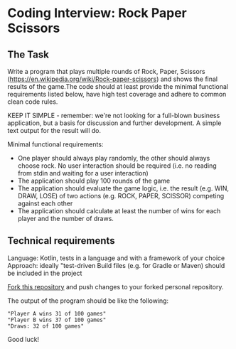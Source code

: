 # Coding Interview: Rock Paper Scissors

## The Task

Write a program that plays multiple rounds of Rock, Paper, Scissors (https://en.wikipedia.org/wiki/Rock-paper-scissors) and shows the final results of the game.The code should at least provide the minimal functional requirements listed below, have high test coverage and adhere to common clean code rules.

KEEP IT SIMPLE - remember: we're not looking for a full-blown business application, but a basis for discussion and further development. A simple text output for the result will do.

Minimal functional requirements:
* One player should always play randomly, the other should always choose rock. No user interaction should be required (i.e. no reading from stdin and waiting for a user interaction)
* The application should play 100 rounds of the game
* The application should evaluate the game logic, i.e. the result (e.g. WIN, DRAW, LOSE) of two actions (e.g. ROCK, PAPER, SCISSOR) competing against each other
* The application should calculate at least the number of wins for each player and the number of draws.


## Technical requirements

Language: Kotlin, tests in a language and with a framework of your choice
Approach: ideally "test-driven
Build files (e.g. for Gradle or Maven) should be included in the project

[Fork this repository](https://github.com/cocharge/coding-interview/fork) and push changes to your forked personal repository.

The output of the program should be like the following:

```
"Player A wins 31 of 100 games"
"Player B wins 37 of 100 games"
"Draws: 32 of 100 games"
```

Good luck!